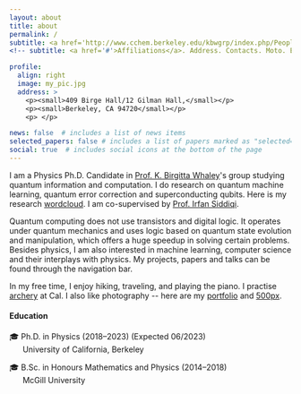 ```yaml
---
layout: about
title: about
permalink: /
subtitle: <a href='http://www.cchem.berkeley.edu/kbwgrp/index.php/People/HaoranLiao'>University of California, Berkeley</a>
<!-- subtitle: <a href='#'>Affiliations</a>. Address. Contacts. Moto. Etc. -->

profile:
  align: right
  image: my_pic.jpg
  address: >
    <p><small>409 Birge Hall/12 Gilman Hall,</small></p>
    <p><small>Berkeley, CA 94720</small></p>
    <p> </p>

news: false  # includes a list of news items
selected_papers: false # includes a list of papers marked as "selected={true}"
social: true  # includes social icons at the bottom of the page
---
```


I am a Physics Ph.D. Candidate in <a href="http://www.cchem.berkeley.edu/kbwgrp/index.php/People/BirgittaWhaley">Prof. K. Birgitta Whaley</a>'s group studying quantum information and computation. I do research on quantum machine learning, quantum error correction and superconducting qubits. Here is my research <a href='https://marwahaha.github.io/arxiv-wordcloud/?author=Haoran%20Liao'>wordcloud</a>. I am co-supervised by <a href="http://qnl.berkeley.edu/team-view/team/">Prof. Irfan Siddiqi</a>.

Quantum computing does not use transistors and digital logic. It operates under quantum mechanics and uses logic based on quantum state evolution and manipulation, which offers a huge speedup in solving certain problems. Besides physics, I am also interested in machine learning, computer science and their interplays with physics. My projects, papers and talks can be found through the navigation bar.

In my free time, I enjoy hiking, traveling, and playing the piano. I practise <a href="https://www.facebook.com/calarchery">archery</a> at Cal. I also like photography -- here are my <a href="https://lhr.myportfolio.com/">portfolio</a> and <a href="https://500px.com/p/haoranliao?view=photos">500px</a>. 

<!-- <br> -->

<h4>Education</h4>
🎓 Ph.D. in Physics (2018&ndash;2023) (Expected 06/2023) <br>
&nbsp;&nbsp;&nbsp;&nbsp;&nbsp;&nbsp;University of California, Berkeley

🎓 B.Sc. in Honours Mathematics and Physics (2014&ndash;2018) <br>
&nbsp;&nbsp;&nbsp;&nbsp;&nbsp;&nbsp;McGill University

<!-- Write your biography here. Tell the world about yourself. Link to your favorite [subreddit](http://reddit.com). You can put a picture in, too. The code is already in, just name your picture `prof_pic.jpg` and put it in the `img/` folder.

Put your address / P.O. box / other info right below your picture. You can also disable any these elements by editing `profile` property of the YAML header of your `_pages/about.md`. Edit `_bibliography/papers.bib` and Jekyll will render your [publications page](/al-folio/publications/) automatically.

Link to your social media connections, too. This theme is set up to use [Font Awesome icons](http://fortawesome.github.io/Font-Awesome/) and [Academicons](https://jpswalsh.github.io/academicons/), like the ones below. Add your Facebook, Twitter, LinkedIn, Google Scholar, or just disable all of them.
 -->
